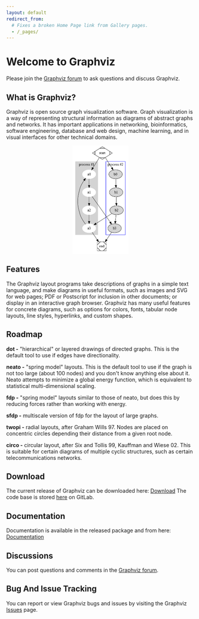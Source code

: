 ```yaml
---
layout: default
redirect_from:
  # Fixes a broken Home Page link from Gallery pages.
  - /_pages/
---
```


# Welcome to Graphviz

Please join the [Graphviz forum](https://forum.graphviz.org) to ask
questions and discuss Graphviz.

## What is Graphviz?

Graphviz is open source graph visualization software. Graph visualization is a way of representing structural information as diagrams of abstract graphs and networks. It has important applications in networking, bioinformatics, software engineering, database and web design, machine learning, and in visual interfaces for other technical domains.

<img alt="Cluster" src="/Gallery/directed/cluster.png" style="display:block; height:289px; margin-left:auto; margin-right:auto; width:150px" />

## Features

The Graphviz layout programs take descriptions of graphs in a simple text language, and make diagrams in useful formats, such as images and SVG for web pages; PDF or Postscript for inclusion in other documents; or display in an interactive graph browser. Graphviz has many useful features for concrete diagrams, such as options for colors, fonts, tabular node layouts, line styles, hyperlinks, and custom shapes.

## Roadmap

**dot -** "hierarchical" or layered drawings of directed graphs. This is the default tool to use if edges have directionality.

**neato -** "spring model" layouts. This is the default tool to use if the graph is not too large (about 100 nodes) and you don&#39;t know anything else about it. Neato attempts to minimize a global energy function, which is equivalent to statistical multi-dimensional scaling.

**fdp -** "spring model" layouts similar to those of neato, but does this by reducing forces rather than working with energy.

**sfdp -** multiscale version of fdp for the layout of large graphs.

**twopi -** radial layouts, after Graham Wills 97. Nodes are placed on concentric circles depending their distance from a given root node.

**circo -** circular layout, after Six and Tollis 99, Kauffman and Wiese 02. This is suitable for certain diagrams of multiple cyclic structures, such as certain telecommunications networks. 

## Download

The current release of Graphviz can be downloaded here: [Download](/download)
The code base is stored [here](https://gitlab.com/graphviz/graphviz/) on
GitLab.

## Documentation

Documentation is available in the released package and from here: [Documentation](/documentation)

## Discussions

You can post questions and comments in the [Graphviz forum](https://forum.graphviz.org).

## Bug And Issue Tracking

You can report or view Graphviz bugs and issues by visiting the Graphviz [Issues](https://gitlab.com/graphviz/graphviz/issues) page.

